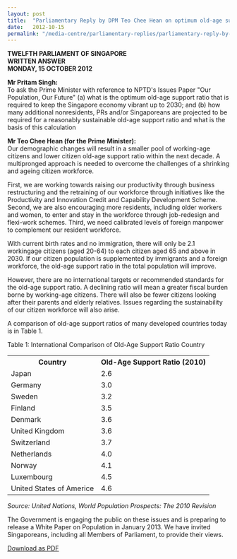 ```yaml
---
layout: post
title:  "Parliamentary Reply by DPM Teo Chee Hean on optimum old-age support ratio and number of people required for sustainable old-age support ratio"
date:   2012-10-15
permalink: "/media-centre/parliamentary-replies/parliamentary-reply-by-dpm-teo-chee-hean-on-optimum-old-age-support-ratio-and-number-of-people-required-for-sustainable-old-age-support-ratio"
---
```


**TWELFTH PARLIAMENT OF SINGAPORE  
WRITTEN ANSWER  
MONDAY, 15 OCTOBER 2012**

**Mr Pritam Singh:**  
To ask the Prime Minister with reference to NPTD's Issues Paper "Our Population, Our Future" (a) what is the optimum old-age support ratio that is required to keep the Singapore economy vibrant up to 2030; and (b) how many additional nonresidents, PRs and/or Singaporeans are projected to be required for a reasonably sustainable old-age support ratio and what is the basis of this calculation 

**Mr Teo Chee Hean (for the Prime Minister):**  
Our demographic changes will result in a smaller pool of working-age citizens and lower citizen old-age support ratio within the next decade. A multipronged approach is needed to overcome the challenges of a shrinking and ageing citizen workforce.

First, we are working towards raising our productivity through business restructuring and the retraining of our workforce through initiatives like the Productivity and Innovation Credit and Capability Development Scheme. Second, we are also encouraging more residents, including older workers and women, to enter and stay in the workforce through job-redesign and flexi-work schemes. Third, we need calibrated levels of foreign manpower to complement our resident workforce.

With current birth rates and no immigration, there will only be 2.1 workingage citizens (aged 20-64) to each citizen aged 65 and above in 2030. If our citizen population is supplemented by immigrants and a foreign workforce, the old-age support ratio in the total population will improve.

However, there are no international targets or recommended standards for the old-age support ratio. A declining ratio will mean a greater fiscal burden borne by working-age citizens. There will also be fewer citizens looking after their parents and elderly relatives. Issues regarding the sustainability of our citizen workforce will also arise.

A comparison of old-age support ratios of many developed countries today is in Table 1. 

Table 1: International Comparison of Old-Age Support Ratio Country

<table class="table-h">  <tr>   <th>Country</th> <th>Old-Age Support Ratio (2010)</th>  </tr>  <tr>    <td>Japan</td>    <td>2.6</td>  </tr>
<tr>    <td>Germany</td>    <td>3.0</td>  </tr> 
<tr>    <td>Sweden</td>    <td>3.2</td>  </tr>
<tr>    <td>Finland</td>    <td>3.5</td>  </tr>
<tr>    <td>Denmark</td>    <td>3.6</td>  </tr>
<tr>    <td>United Kingdom</td>    <td>3.6</td>  </tr>
<tr>    <td>Switzerland</td>    <td>3.7</td>  </tr>
<tr>    <td>Netherlands</td>    <td>4.0</td>  </tr>
<tr>    <td>Norway</td>    <td>4.1</td>  </tr>
<tr>    <td>Luxembourg</td>    <td>4.5</td>  </tr>
<tr>    <td>United States of Americe</td>    <td>4.6</td>  </tr>
</table>

_Source: United Nations, World Population Prospects: The 2010 Revision_

The Government is engaging the public on these issues and is preparing to release a White Paper on Population in January 2013. We have invited Singaporeans, including all Members of Parliament, to provide their views.  

[Download as PDF](https://github.com/isomerpages/isomerpages-stratgroup/raw/master/images/parliamentary%20files/parliamentary-reply-by-dpm-teo-chee-hean-on-optimum-old-age-support-ratio-and-number-of-people-required-for-sustainable-old-age-support-ratio.pdf)
